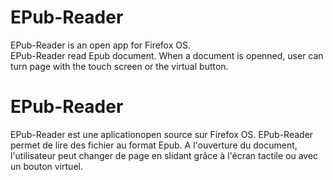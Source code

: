 EPub-Reader
===========

EPub-Reader is an open app for Firefox OS. <br/>
EPub-Reader read Epub document. When a document is openned, user can turn page 
with the touch screen or the virtual button.


EPub-Reader
===========

EPub-Reader est une aplicationopen source sur Firefox OS.
EPub-Reader permet de lire des fichier au format Epub. A l'ouverture du document,
l'utilisateur peut changer de page en slidant grâce à l'écran tactile ou avec un
bouton virtuel.

